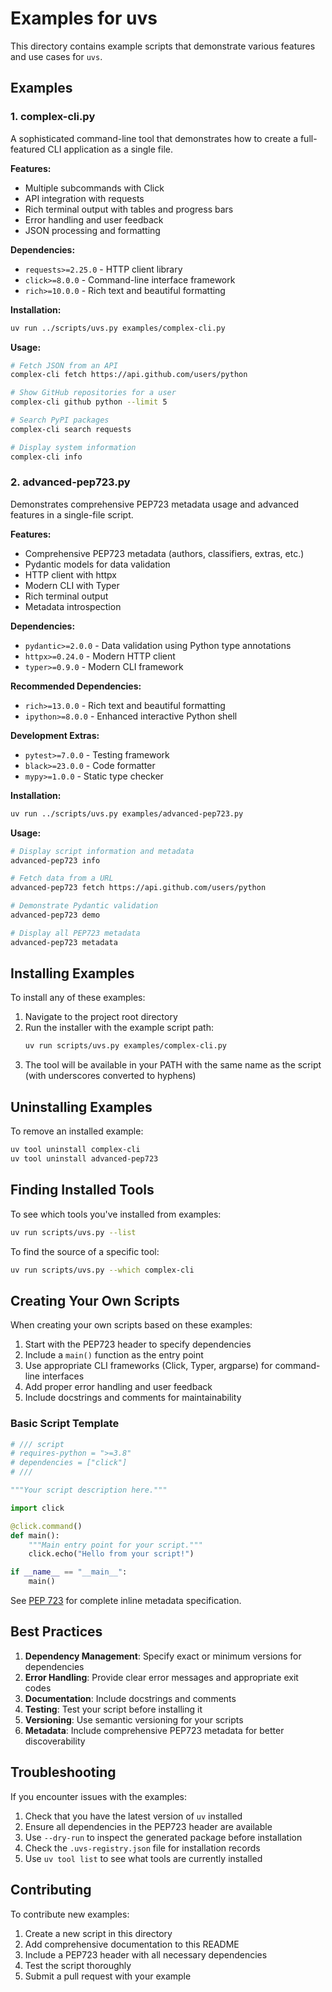 # Examples for uvs

This directory contains example scripts that demonstrate various features and use cases for `uvs`.

## Examples

### 1. complex-cli.py

A sophisticated command-line tool that demonstrates how to create a full-featured CLI application as a single file.

**Features:**
- Multiple subcommands with Click
- API integration with requests
- Rich terminal output with tables and progress bars
- Error handling and user feedback
- JSON processing and formatting

**Dependencies:**
- `requests>=2.25.0` - HTTP client library
- `click>=8.0.0` - Command-line interface framework
- `rich>=10.0.0` - Rich text and beautiful formatting

**Installation:**
```bash
uv run ../scripts/uvs.py examples/complex-cli.py
```

**Usage:**
```bash
# Fetch JSON from an API
complex-cli fetch https://api.github.com/users/python

# Show GitHub repositories for a user
complex-cli github python --limit 5

# Search PyPI packages
complex-cli search requests

# Display system information
complex-cli info
```

### 2. advanced-pep723.py

Demonstrates comprehensive PEP723 metadata usage and advanced features in a single-file script.

**Features:**
- Comprehensive PEP723 metadata (authors, classifiers, extras, etc.)
- Pydantic models for data validation
- HTTP client with httpx
- Modern CLI with Typer
- Rich terminal output
- Metadata introspection

**Dependencies:**
- `pydantic>=2.0.0` - Data validation using Python type annotations
- `httpx>=0.24.0` - Modern HTTP client
- `typer>=0.9.0` - Modern CLI framework

**Recommended Dependencies:**
- `rich>=13.0.0` - Rich text and beautiful formatting
- `ipython>=8.0.0` - Enhanced interactive Python shell

**Development Extras:**
- `pytest>=7.0.0` - Testing framework
- `black>=23.0.0` - Code formatter
- `mypy>=1.0.0` - Static type checker

**Installation:**
```bash
uv run ../scripts/uvs.py examples/advanced-pep723.py
```

**Usage:**
```bash
# Display script information and metadata
advanced-pep723 info

# Fetch data from a URL
advanced-pep723 fetch https://api.github.com/users/python

# Demonstrate Pydantic validation
advanced-pep723 demo

# Display all PEP723 metadata
advanced-pep723 metadata
```

## Installing Examples

To install any of these examples:

1. Navigate to the project root directory
2. Run the installer with the example script path:
   ```bash
   uv run scripts/uvs.py examples/complex-cli.py
   ```
3. The tool will be available in your PATH with the same name as the script (with underscores converted to hyphens)

## Uninstalling Examples

To remove an installed example:
```bash
uv tool uninstall complex-cli
uv tool uninstall advanced-pep723
```

## Finding Installed Tools

To see which tools you've installed from examples:
```bash
uv run scripts/uvs.py --list
```

To find the source of a specific tool:
```bash
uv run scripts/uvs.py --which complex-cli
```

## Creating Your Own Scripts

When creating your own scripts based on these examples:

1. Start with the PEP723 header to specify dependencies
2. Include a `main()` function as the entry point
3. Use appropriate CLI frameworks (Click, Typer, argparse) for command-line interfaces
4. Add proper error handling and user feedback
5. Include docstrings and comments for maintainability

### Basic Script Template

```python
# /// script
# requires-python = ">=3.8"
# dependencies = ["click"]
# ///

"""Your script description here."""

import click

@click.command()
def main():
    """Main entry point for your script."""
    click.echo("Hello from your script!")

if __name__ == "__main__":
    main()
```

See [PEP 723](https://peps.python.org/pep-0723/) for complete inline metadata specification.

## Best Practices

1. **Dependency Management**: Specify exact or minimum versions for dependencies
2. **Error Handling**: Provide clear error messages and appropriate exit codes
3. **Documentation**: Include docstrings and comments
4. **Testing**: Test your script before installing it
5. **Versioning**: Use semantic versioning for your scripts
6. **Metadata**: Include comprehensive PEP723 metadata for better discoverability

## Troubleshooting

If you encounter issues with the examples:

1. Check that you have the latest version of `uv` installed
2. Ensure all dependencies in the PEP723 header are available
3. Use `--dry-run` to inspect the generated package before installation
4. Check the `.uvs-registry.json` file for installation records
5. Use `uv tool list` to see what tools are currently installed

## Contributing

To contribute new examples:

1. Create a new script in this directory
2. Add comprehensive documentation to this README
3. Include a PEP723 header with all necessary dependencies
4. Test the script thoroughly
5. Submit a pull request with your example